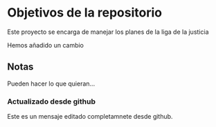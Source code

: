 # Objetivos de la repositorio

Este proyecto se encarga de manejar los planes de la liga de la justicia

Hemos añadido un cambio


## Notas
Pueden hacer lo que quieran...

### Actualizado desde github
Este es un mensaje editado completamnete desde github.
